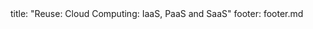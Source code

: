 <frontmatter>
title: "Reuse: Cloud Computing: IaaS, PaaS and SaaS"
footer: footer.md
</frontmatter>

<include src="navbar.md" boilerplate />

<include src="unit-inPage-asFlat.md" boilerplate />